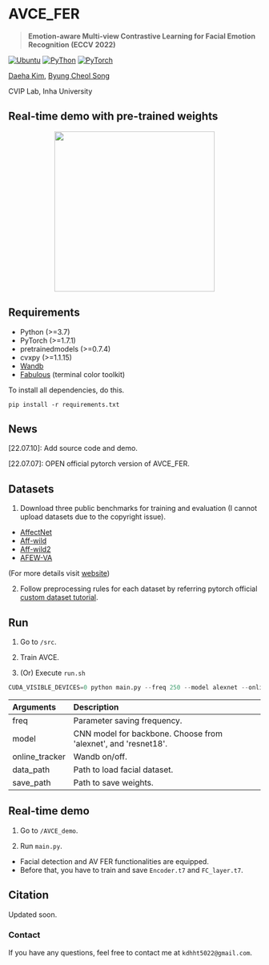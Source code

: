 # AVCE_FER
> **Emotion-aware Multi-view Contrastive Learning for Facial Emotion Recognition (ECCV 2022)**<br>

<a href="https://releases.ubuntu.com/16.04/"><img alt="Ubuntu" src="https://img.shields.io/badge/Ubuntu-16.04-green"></a>
<a href="https://www.python.org/downloads/release/python-370/"><img alt="PyThon" src="https://img.shields.io/badge/Python-v3.8-blue"></a>
<a href="https://pytorch.org/get-started/locally/"><img alt="PyTorch" src="https://img.shields.io/badge/PyTorch-ee4c2c?logo=pytorch&logoColor=white"></a>

[Daeha Kim](https://scholar.google.co.kr/citations?user=PVt7f0YAAAAJ&hl=ko), [Byung Cheol Song](https://scholar.google.co.kr/citations?user=yo-cOtMAAAAJ&hl=ko)

CVIP Lab, Inha University


## Real-time demo with pre-trained weights
<p align="center">
<img src="https://github.com/kdhht2334/AVCE_FER/blob/main/AVCE_demo/AVCE_demo_vid.gif" height="320"/>
</p>


## Requirements

- Python (>=3.7)
- PyTorch (>=1.7.1)
- pretrainedmodels (>=0.7.4)
- cvxpy (>=1.1.15)
- [Wandb](https://wandb.ai/)
- [Fabulous](https://github.com/jart/fabulous) (terminal color toolkit)

To install all dependencies, do this.

```
pip install -r requirements.txt
```


## News

[22.07.10]: Add source code and demo.

[22.07.07]: OPEN official pytorch version of AVCE_FER.


## Datasets

1. Download three public benchmarks for training and evaluation (I cannot upload datasets due to the copyright issue).

  - [AffectNet](http://mohammadmahoor.com/affectnet/)
  - [Aff-wild](https://ibug.doc.ic.ac.uk/resources/first-affect-wild-challenge/) 
  - [Aff-wild2](https://ibug.doc.ic.ac.uk/resources/aff-wild2/)
  - [AFEW-VA](https://ibug.doc.ic.ac.uk/resources/afew-va-database/)
 
 (For more details visit [website](https://ibug.doc.ic.ac.uk/))

2. Follow preprocessing rules for each dataset by referring pytorch official [custom dataset tutorial](https://pytorch.org/tutorials/beginner/data_loading_tutorial.html).


## Run

1. Go to `/src`.

2. Train AVCE.

3. (Or) Execute `run.sh`

```python
CUDA_VISIBLE_DEVICES=0 python main.py --freq 250 --model alexnet --online_tracker 1 --data_path <data_path> --save_path <save_path>
```

| Arguments | Description
| :-------- | :--------
| freq | Parameter saving frequency.
| model | CNN model for backbone. Choose from 'alexnet', and 'resnet18'.
| online_tracker | Wandb on/off.
| data_path | Path to load facial dataset.
| save_path | Path to save weights.



## Real-time demo

1. Go to `/AVCE_demo`.

2. Run `main.py`.

  - Facial detection and AV FER functionalities are equipped.
  - Before that, you have to train and save `Encoder.t7` and `FC_layer.t7`.


## Citation

Updated soon.


### Contact
If you have any questions, feel free to contact me at `kdhht5022@gmail.com`.